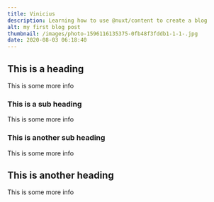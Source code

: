 ```yaml
---
title: Vinicius
description: Learning how to use @nuxt/content to create a blog
alt: my first blog post
thumbnail: /images/photo-1596116135375-0fb48f3fddb1-1-1-.jpg
date: 2020-08-03 06:18:40
---
```


## This is a heading

This is some more info

### This is a sub heading

This is some more info

### This is another sub heading

This is some more info

## This is another heading

This is some more info
